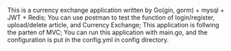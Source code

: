This is a currency exchange application written by Go(gin, gorm) + mysql + JWT + Redis;
You can use postman to test the function of login/register, upload/delete article, and Currency Exchange;
This application is follwing the parten of MVC;
You can run this application with main.go, and the configuration is put in the config.yml in config directory.
